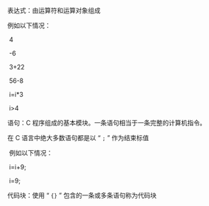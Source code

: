 表达式：由运算符和运算对象组成

例如以下情况：

​	4

​	-6

​	3+22

​	56-8

​	i=i*3

​	i>4



语句：C 程序组成的基本模块。一条语句相当于一条完整的计算机指令。

在 C 语言中绝大多数语句都是以 “ `;` ” 作为结束标值

​	例如以下情况：

​		i=i+9;

​		i=9;
​		

代码块：使用 “ `{}` ” 包含的一条或多条语句称为代码块


